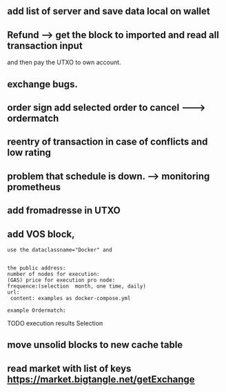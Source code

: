 ## add list of server and save data local on wallet

## Refund --> get the block to imported and read all transaction input 
and then pay the UTXO to own account. 
## exchange bugs. 

## order sign add  selected order to cancel ---> ordermatch


## reentry of transaction in case of conflicts and low rating


 
## problem that schedule is down.  --> monitoring prometheus
  

## add fromadresse in UTXO

 

## add VOS block, 
	use the dataclassname="Docker" and 
	
	
	the public address:
	number of nodes for execution:
	(GAS) price for execution pro node:
	frequence:(selection  month, one time, daily)
	url:
	 content: examples as docker-compose.yml
	  
	example Ordermatch: 
TODO execution results Selection 


## move unsolid blocks to new cache table


## read market with list of keys   https://market.bigtangle.net/getExchange



